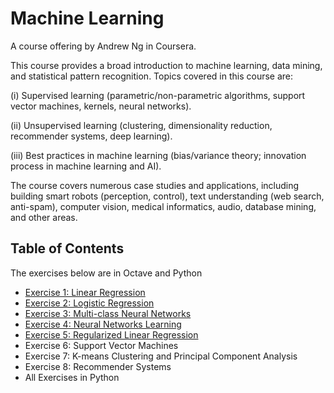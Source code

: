 # Machine Learning

A course offering by Andrew Ng in Coursera. 

This course provides a broad introduction to machine learning, data mining, and statistical pattern recognition. Topics covered in this course are: 

(i) Supervised learning (parametric/non-parametric algorithms, support vector machines, kernels, neural networks).

(ii) Unsupervised learning (clustering, dimensionality reduction, recommender systems, deep learning).

(iii) Best practices in machine learning (bias/variance theory; innovation process in machine learning and AI).

The course covers numerous case studies and applications, including building smart robots (perception, control), text understanding (web search, anti-spam), computer vision, medical informatics, audio, database mining, and other areas.



## Table of Contents

The exercises below are in Octave and Python


* [Exercise 1: Linear Regression](https://github.com/ojudz08/Coursera-Machine-Learning/tree/master/ex1)
* [Exercise 2: Logistic Regression](https://github.com/ojudz08/Coursera-Machine-Learning/tree/master/ex2)
* [Exercise 3: Multi-class Neural Networks](https://github.com/ojudz08/Coursera-Machine-Learning/tree/master/ex3)
* [Exercise 4: Neural Networks Learning](https://github.com/ojudz08/Coursera-Machine-Learning/tree/master/ex4)
* [Exercise 5: Regularized Linear Regression](https://github.com/ojudz08/Coursera-Machine-Learning/tree/master/ex5)
* Exercise 6: Support Vector Machines
* Exercise 7: K-means Clustering and Principal Component Analysis
* Exercise 8: Recommender Systems
* All Exercises in Python